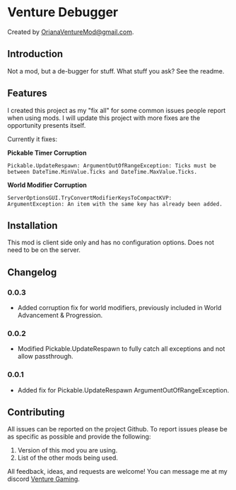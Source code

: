 # Venture Debugger

Created by [OrianaVentureMod@gmail.com](https://github.com/OrianaVenture/VentureValheim).

## Introduction

Not a mod, but a de-bugger for stuff. What stuff you ask? See the readme.

## Features

I created this project as my "fix all" for some common issues people report when using mods. I will update this project with more fixes are the opportunity presents itself.

Currently it fixes:

**Pickable Timer Corruption**
```
Pickable.UpdateRespawn: ArgumentOutOfRangeException: Ticks must be between DateTime.MinValue.Ticks and DateTime.MaxValue.Ticks.
```

**World Modifier Corruption**
```
ServerOptionsGUI.TryConvertModifierKeysToCompactKVP: ArgumentException: An item with the same key has already been added.
```

## Installation

This mod is client side only and has no configuration options. Does not need to be on the server.

## Changelog

### 0.0.3

* Added corruption fix for world modifiers, previously included in World Advancement & Progression.

### 0.0.2

* Modified Pickable.UpdateRespawn to fully catch all exceptions and not allow passthrough.

### 0.0.1

* Added fix for Pickable.UpdateRespawn ArgumentOutOfRangeException.

## Contributing

All issues can be reported on the project Github. To report issues please be as specific as possible and provide the following:

1. Version of this mod you are using.
2. List of the other mods being used.

All feedback, ideas, and requests are welcome! You can message me at my discord [Venture Gaming](https://discord.gg/tAd5hapt88).
